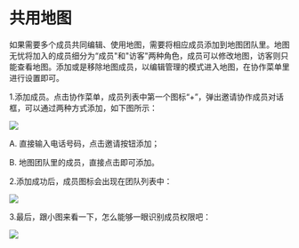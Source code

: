 # 共用地图

如果需要多个成员共同编辑、使用地图，需要将相应成员添加到地图团队里。地图无忧将加入的成员细分为“成员"和"访客"两种角色，成员可以修改地图，访客则只能查看地图。添加或是移除地图成员，以编辑管理的模式进入地图，在协作菜单里进行设置即可。

1.添加成员。点击协作菜单，成员列表中第一个图标“+”，弹出邀请协作成员对话框，可以通过两种方式添加，如下图所示：

![](http://pic.dituwuyou.com/map%2Fpicture%2Faddmembers.png)

A. 直接输入电话号码，点击邀请按钮添加；

B. 地图团队里的成员，直接点击即可添加。

2.添加成功后，成员图标会出现在团队列表中：

![](http://pic.dituwuyou.com/map%2Fpicture%2F11.7%2F2015-11-06_14-50-27.jpg)

3.最后，跟小图来看一下，怎么能够一眼识别成员权限吧：

![](http://pic.dituwuyou.com/map%2Fpicture%2F11.7%2F2015-11-06_15-48-58.jpg)
